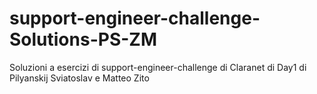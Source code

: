 # support-engineer-challenge-Solutions-PS-ZM
Soluzioni a esercizi di support-engineer-challenge di Claranet di Day1 di Pilyanskij Sviatoslav e Matteo Zito 
